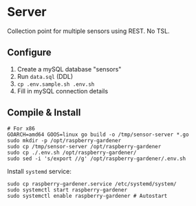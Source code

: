 # Server
Collection point for multiple sensors using REST. No TSL.

## Configure

1. Create a mySQL database "sensors" 
2. Run `data.sql` (DDL)
3. `cp .env.sample.sh .env.sh`
4. Fill in mySQL connection details

## Compile & Install
```
# For x86
GOARCH=amd64 GOOS=linux go build -o /tmp/sensor-server *.go 
sudo mkdir -p /opt/raspberry-gardener
sudo cp /tmp/sensor-server /opt/raspberry-gardener
sudo cp ./.env.sh /opt/raspberry-gardener/
sudo sed -i 's/export //g' /opt/raspberry-gardener/.env.sh
```

Install `systemd` service:
```
sudo cp raspberry-gardener.service /etc/systemd/system/
sudo systemctl start raspberry-gardener
sudo systemctl enable raspberry-gardener # Autostart
```